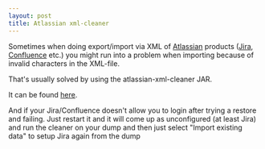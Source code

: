 ```yaml
---
layout: post
title: Atlassian xml-cleaner
---
```


Sometimes when doing export/import via XML of <a href="https://www.atlassian.com">Atlassian</a> products (<a href="https://www.atlassian.com/software/jira">Jira</a>, <a href="https://www.atlassian.com/software/confluence">Confluence</a> etc.) you might run into a problem when importing because of invalid characters in the XML-file.

That's usually solved by using the atlassian-xml-cleaner JAR.

It can be found <a href="https://confluence.atlassian.com/jira/removing-invalid-characters-from-xml-backups-12079.html">here</a>.

And if your Jira/Confluence doesn't allow you to login after trying a restore and failing.  Just restart it and it will come up as unconfigured (at least Jira) and run the cleaner on your dump and then just select "Import existing data" to setup Jira again from the dump
